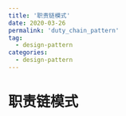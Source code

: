 ```yaml
---
title: '职责链模式'
date: 2020-03-26
permalink: 'duty_chain_pattern'
tag:
  - design-pattern
categories:
  - design-pattern
---
```


# 职责链模式
